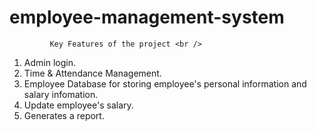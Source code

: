 # employee-management-system
             Key Features of the project <br />
1. Admin login. <br />
2. Time & Attendance Management. <br />
3. Employee Database for storing employee's personal information and salary infomation. <br />
4. Update employee's salary. <br />
5. Generates a report. <br />
